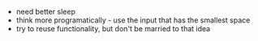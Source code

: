 - need better sleep
- think more programatically - use the input that has the smallest space
- try to reuse functionality, but don't be married to that idea